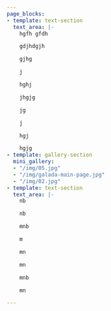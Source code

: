 ```yaml
---
page_blocks:
- template: text-section
  text_area: |-
    hgfh gfdh

    gdjhdgjh

    gjhg

    j

    hghj

    jhgjg

    jg

    j

    hgj

    hgjg
- template: gallery-section
  mini_gallery:
  - "/img/05.jpg"
  - "/img/galada-main-page.jpg"
  - "/img/02.jpg"
- template: text-section
  text_area: |-
    nb

    nb

    mnb

    m

    mn

    mn

    mnb

    mn

---
```

